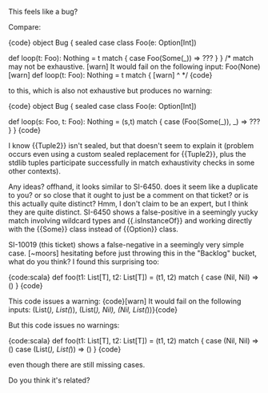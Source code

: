 This feels like a bug?

Compare:

{code}
object Bug {
  sealed case class Foo(e: Option[Int])

  def loop(t: Foo): Nothing = t match {
    case Foo(Some(_)) => ???
  }
}
/*
match may not be exhaustive.
[warn] It would fail on the following input: Foo(None)
[warn]   def loop(t: Foo): Nothing = t match {
[warn]                               ^
*/
{code}

to this, which is also not exhaustive but produces no warning:

{code}
object Bug {
  sealed case class Foo(e: Option[Int])

  def loop(s: Foo, t: Foo): Nothing = (s,t) match {
    case (Foo(Some(_)), _) => ???
  }
}
{code}

I know {{Tuple2}} isn't sealed, but that doesn't seem to explain it (problem occurs even using a custom sealed replacement for {{Tuple2}}, plus the stdlib tuples participate successfully in match exhaustivity checks in some other contexts).

Any ideas?
offhand, it looks similar to SI-6450. does it seem like a duplicate to you? or so close that it ought to just be a comment on that ticket? or is this actually quite distinct?
Hmm, I don't claim to be an expert, but I think they are quite distinct.  SI-6450 shows a false-positive in a seemingly yucky match involving wildcard types and {{.isInstanceOf}} and working directly with the {{Some}} class instead of {{Option}} class.  

SI-10019 (this ticket) shows a false-negative in a seemingly very simple case.
[~moors] hesitating before just throwing this in the "Backlog" bucket, what do you think?
I found this surprising too:

{code:scala}
def foo(t1: List[T], t2: List[T]) = (t1, t2) match {
  case (Nil, Nil) => ()
}
{code}

This code issues a warning:
{code}[warn] It would fail on the following inputs: (List(_), List(_)), (List(_), Nil), (Nil, List(_))}{code}

But this code issues no warnings:

{code:scala}
def foo(t1: List[T], t2: List[T]) = (t1, t2) match {
  case (Nil, Nil) => ()
  case (List(_), List(_)) => ()
}
{code}

even though there are still missing cases.

Do you think it's related?
